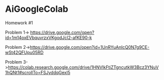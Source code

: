 # AiGoogleColab

Homework #1

  Problem 1-> https://drive.google.com/open?id=1m14oxEVbquvrzxVKgodJcI2-afKE90-k
  
  Problem 2->https://drive.google.com/open?id=1UnRYuAnIcQ0N7g9CE-wSt42QFUpu05RD
  
  Problem 3->https://colab.research.google.com/drive/1HNVlkFtiZTgncutkW3Bcz3YNuV1hQNt1#scrollTo=FSJyddqGexl5
